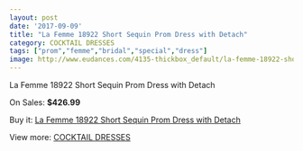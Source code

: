 ```yaml
---
layout: post
date: '2017-09-09'
title: "La Femme 18922 Short Sequin Prom Dress with Detach"
category: COCKTAIL DRESSES
tags: ["prom","femme","bridal","special","dress"]
image: http://www.eudances.com/4135-thickbox_default/la-femme-18922-short-sequin-prom-dress-with-detach.jpg
---
```

La Femme 18922 Short Sequin Prom Dress with Detach

On Sales: **$426.99**
<a href="https://www.eudances.com/en/cocktail-dresses/1383-la-femme-18922-short-sequin-prom-dress-with-detach.html"><amp-img layout="responsive" width="600" height="600" src="//www.eudances.com/4135-thickbox_default/la-femme-18922-short-sequin-prom-dress-with-detach.jpg" alt="La Femme 18922 Short Sequin Prom Dress with Detach 0" /></a>
<a href="https://www.eudances.com/en/cocktail-dresses/1383-la-femme-18922-short-sequin-prom-dress-with-detach.html"><amp-img layout="responsive" width="600" height="600" src="//www.eudances.com/4137-thickbox_default/la-femme-18922-short-sequin-prom-dress-with-detach.jpg" alt="La Femme 18922 Short Sequin Prom Dress with Detach 1" /></a>
<a href="https://www.eudances.com/en/cocktail-dresses/1383-la-femme-18922-short-sequin-prom-dress-with-detach.html"><amp-img layout="responsive" width="600" height="600" src="//www.eudances.com/4136-thickbox_default/la-femme-18922-short-sequin-prom-dress-with-detach.jpg" alt="La Femme 18922 Short Sequin Prom Dress with Detach 2" /></a>

Buy it: [La Femme 18922 Short Sequin Prom Dress with Detach](https://www.eudances.com/en/cocktail-dresses/1383-la-femme-18922-short-sequin-prom-dress-with-detach.html "La Femme 18922 Short Sequin Prom Dress with Detach")

View more: [COCKTAIL DRESSES](https://www.eudances.com/en/14-cocktail-dresses "COCKTAIL DRESSES")